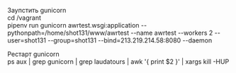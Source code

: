 Заупстить gunicorn  
cd /vagrant  
pipenv run gunicorn awrtest.wsgi:application --pythonpath=/home/shot131/www/awrtest --name awrtest --workers 2 --user=shot131 --group=shot131 --bind=213.219.214.58:8080 --daemon

Рестарт gunicorn  
ps aux | grep gunicorn | grep laudatours | awk '{ print $2 }' | xargs kill -HUP